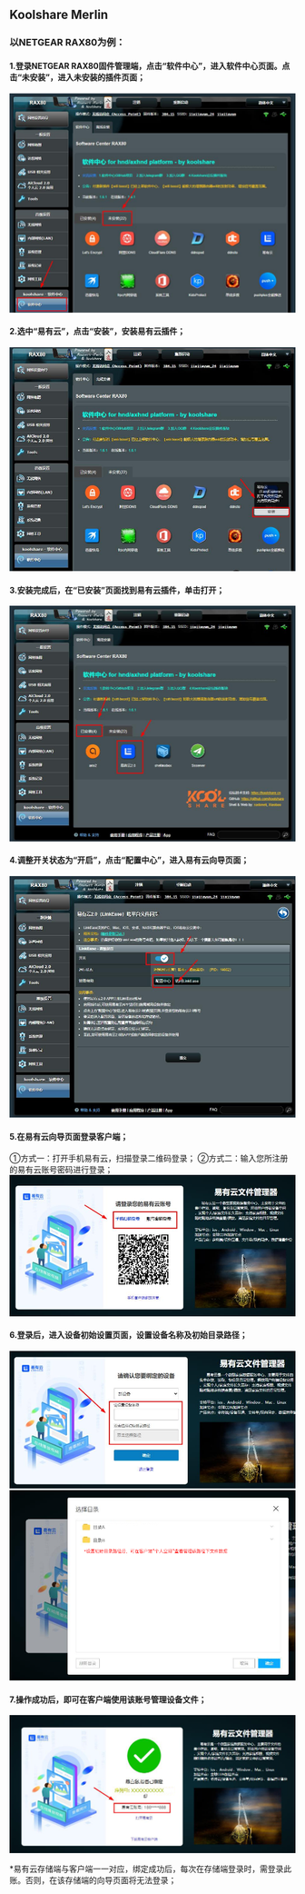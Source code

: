 ## Koolshare Merlin 
### 以NETGEAR RAX80为例：

#### 1.登录NETGEAR RAX80固件管理端，点击“软件中心”，进入软件中心页面。点击“未安装”，进入未安装的插件页面；
![输入图片描述](KoolshareMerlin_md_files/2-2.jpg?v=1&type=image)

#### 2.选中“易有云”，点击“安装”，安装易有云插件；
![输入图片描述](KoolshareMerlin_md_files/2-1.jpg?v=1&type=image)

#### 3.安装完成后，在“已安装”页面找到易有云插件，单击打开；
![输入图片描述](KoolshareMerlin_md_files/2.jpg?v=1&type=image)

#### 4.调整开关状态为“开启”，点击“配置中心”，进入易有云向导页面；
![输入图片描述](KoolshareMerlin_md_files/3.jpg?v=1&type=image)

#### 5.在易有云向导页面登录客户端；
①方式一：打开手机易有云，扫描登录二维码登录；
②方式二：输入您所注册的易有云账号密码进行登录；
![输入图片描述](KoolshareMerlin_md_files/4.jpg?v=1&type=image)

#### 6.登录后，进入设备初始设置页面，设置设备名称及初始目录路径；
![输入图片描述](KoolshareMerlin_md_files/5.jpg?v=1&type=image)
![输入图片描述](KoolshareMerlin_md_files/6.jpg?v=1&type=image)

#### 7.操作成功后，即可在客户端使用该账号管理设备文件；
![输入图片描述](KoolshareMerlin_md_files/7.jpg?v=1&type=image)

*易有云存储端与客户端一一对应，绑定成功后，每次在存储端登录时，需登录此账。否则，在该存储端的向导页面将无法登录；
